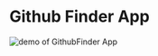 # Github Finder App




 ![demo of GithubFinder App](https://raw.githubusercontent.com/josephskrzysowski/GithubFinder/master/images/GithubFinder.gif?raw=true)

